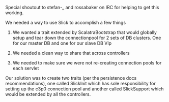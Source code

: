 Special shoutout to stefan-_ and rossabaker on IRC for helping to get this working.

We needed a way to use Slick to accomplish a few things

1. We wanted a trait extended by ScalatraBootstrap that would globally setup and tear down the connectionpool for 2 sets of DB clusters.  One for our master DB and one for our slave DB VIp

2. We needed a clean way to share that across controllers

3. We needed to make sure we were not re-creating connection pools for each servlet 


Our solution was to create two traits (per the persistence docs recommendations), one called SlickInit which has sole responsibility for setting up the c3p0 connection pool and another called SlickSupport which would be extended by all the controllers.


